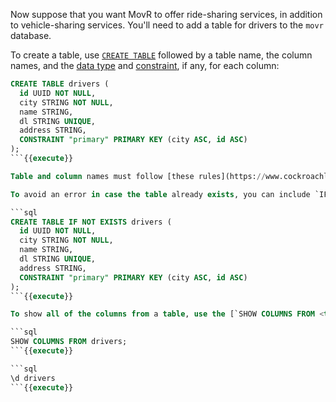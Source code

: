 Now suppose that you want MovR to offer ride-sharing services, in addition to vehicle-sharing services. You'll need to add a table for drivers to the `movr` database.

To create a table, use [`CREATE TABLE`](https://www.cockroachlabs.com/docs/stable/create-table.html) followed by a table name, the column names, and the [data type](https://www.cockroachlabs.com/docs/stable/data-types.html) and [constraint](https://www.cockroachlabs.com/docs/stable/constraints.html), if any, for each column:

```sql
CREATE TABLE drivers (
  id UUID NOT NULL,
  city STRING NOT NULL,
  name STRING,
  dl STRING UNIQUE,
  address STRING,
  CONSTRAINT "primary" PRIMARY KEY (city ASC, id ASC)
);
```{{execute}}

Table and column names must follow [these rules](https://www.cockroachlabs.com/docs/stable/keywords-and-identifiers.html#identifiers). Also, when you do not explicitly define a [primary key](https://www.cockroachlabs.com/docs/stable/primary-key.html), CockroachDB will automatically add a hidden `rowid` column as the primary key.

To avoid an error in case the table already exists, you can include `IF NOT EXISTS`:

```sql
CREATE TABLE IF NOT EXISTS drivers (
  id UUID NOT NULL,
  city STRING NOT NULL,
  name STRING,
  dl STRING UNIQUE,
  address STRING,
  CONSTRAINT "primary" PRIMARY KEY (city ASC, id ASC)
);
```{{execute}}

To show all of the columns from a table, use the [`SHOW COLUMNS FROM <table>`](https://www.cockroachlabs.com/docs/stable/show-columns.html) statement or the `\d <table>` [shell command](https://www.cockroachlabs.com/docs/stable/cockroach-sql.html#commands):

```sql
SHOW COLUMNS FROM drivers;
```{{execute}}

```sql
\d drivers
```{{execute}}
